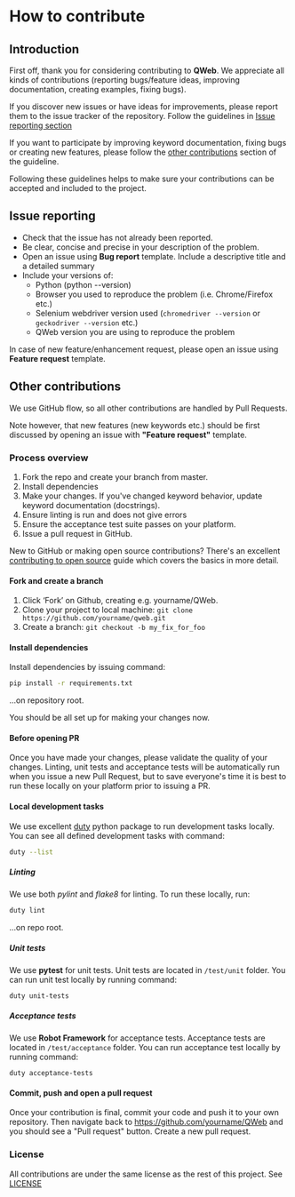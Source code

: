 # How to contribute

## Introduction

First off, thank you for considering contributing to **QWeb**. We appreciate all kinds of contributions (reporting bugs/feature ideas, improving documentation, creating examples, fixing bugs). 

If you discover new issues or have ideas for improvements, please report them to the issue tracker of the repository. Follow the guidelines in [Issue reporting section](#Issue-reporting)

If you want to participate by improving keyword documentation, fixing bugs or creating new features, please follow the [other contributions](#other-contributions) section of the guideline.

Following these guidelines helps to make sure your contributions can be accepted and included to the project.

## Issue reporting

* Check that the issue has not already been reported.
* Be clear, concise and precise in your description of the problem.
* Open an issue using **Bug report** template. Include a descriptive title and a detailed summary
* Include your versions of:
    * Python (python --version)
    * Browser you used to reproduce the problem (i.e. Chrome/Firefox etc.)
    * Selenium webdriver version used (`chromedriver --version` or `geckodriver --version` etc.)
    * QWeb version you are using to reproduce the problem

In case of new feature/enhancement request, please open an issue using **Feature request** template. 

## Other contributions

We use GitHub flow, so all other contributions are handled by Pull Requests.

Note however, that new features (new keywords etc.) should be first discussed by opening an issue with **"Feature request"** template.

### Process overview

1. Fork the repo and create your branch from master.
2. Install dependencies
3. Make your changes. If you've changed keyword behavior, update keyword documentation (docstrings).
4. Ensure linting is run and does not give errors
5. Ensure the acceptance test suite passes on your platform.
6. Issue a pull request in GitHub.

New to GitHub or making open source contributions? There's an excellent [contributing to open source](http://www.contribution-guide.org/) guide which covers the basics in more detail.

#### Fork and create a branch

1. Click ‘Fork’ on Github, creating e.g. yourname/QWeb.
2. Clone your project to local machine: `git clone https://github.com/yourname/qweb.git`
3. Create a branch: `git checkout -b my_fix_for_foo`



#### Install dependencies

Install dependencies by issuing command:

```bash
pip install -r requirements.txt
```

...on repository root.

You should be all set up for making your changes now.

#### Before opening PR

Once you have made your changes, please validate the quality of your changes. Linting, unit tests and acceptance tests will be automatically run when you issue a new Pull Request, but to save everyone's time it is best to run these locally on your platform prior to issuing a PR.

#### Local development tasks

We use excellent [duty](https://github.com/pawamoy/duty) python package to run development tasks locally. You can see all defined development tasks with command:

```bash
duty --list
```

##### Linting
We use both *pylint* and *flake8* for linting. To run these locally, run:

```bash
duty lint
```

...on repo root.

##### Unit tests

We use **pytest** for unit tests. Unit tests are located in `/test/unit` folder. You can run unit test locally by running command:

```duty unit-tests```


##### Acceptance tests

We use **Robot Framework** for acceptance tests. Acceptance tests are located in `/test/acceptance` folder. You can run acceptance test locally by running command:

```duty acceptance-tests```

#### Commit, push and open a pull request

Once your contribution is final, commit your code and push it to your own repository. Then navigate back to https://github.com/yourname/QWeb and you should see a "Pull request" button. Create a new pull request.


### License

All contributions are under the same license as the rest of this project. See [LICENSE](./LICENSE)

